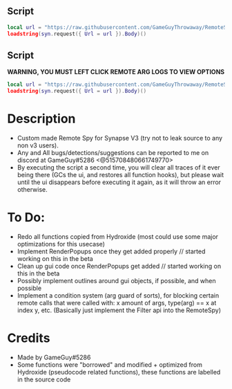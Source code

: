 ## Script
```lua
local url = "https://raw.githubusercontent.com/GameGuyThrowaway/RemoteSpy/main/script.lua"
loadstring(syn.request({ Url = url }).Body)()
```

## Script
**WARNING, YOU MUST LEFT CLICK REMOTE ARG LOGS TO VIEW OPTIONS**
```lua
local url = "https://raw.githubusercontent.com/GameGuyThrowaway/RemoteSpy/main/scriptBeta.lua"
loadstring(syn.request({ Url = url }).Body)()
```

# Description
* Custom made Remote Spy for Synapse V3 (try not to leak source to any non v3 users).
* Any and All bugs/detections/suggestions can be reported to me on discord at GameGuy#5286 <@515708480661749770>
* By executing the script a second time, you will clear all traces of it ever being there (GCs the ui, and restores all function hooks), but please wait until the ui disappears before executing it again, as it will throw an error otherwise.

# To Do:
* Redo all functions copied from Hydroxide (most could use some major optimizations for this usecase)
* Implement RenderPopups once they get added properly // started working on this in the beta
* Clean up gui code once RenderPopups get added // started working on this in the beta
* Possibly implement outlines around gui objects, if possible, and when possible
* Implement a condition system (arg guard of sorts), for blocking certain remote calls that were called with: x amount of args, type(arg) == x at index y, etc.  (Basically just implement the Filter api into the RemoteSpy)

# Credits
* Made by GameGuy#5286
* Some functions were "borrowed" and modified + optimized from Hydroxide (pseudocode related functions), these functions are labelled in the source code
